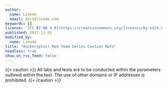 ```yaml
---
author:
  name: Linode
  email: docs@linode.com
keywords: []
license: '[CC BY-ND 4.0](https://creativecommons.org/licenses/by-nd/4.0)'
published: 2021-11-03
modified_by:
  name: Linode
title: "Hackersploit Red Team Series Caution Note"
headless: true
show_on_rss_feed: false
---
```


{{< caution >}}
All labs and tests are to be conducted within the parameters outlined within the text. The use of other domains or IP addresses is prohibited.
{{< /caution >}}
